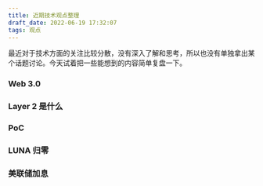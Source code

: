 ```yaml
---
title: 近期技术观点整理
draft_date: 2022-06-19 17:32:07
tags: 观点
---
```


最近对于技术方面的关注比较分散，没有深入了解和思考，所以也没有单独拿出某个话题讨论。今天试着把一些能想到的内容简单复盘一下。

### Web 3.0

### Layer 2 是什么

### PoC

### LUNA 归零

### 美联储加息

